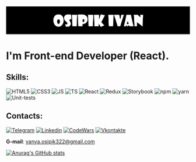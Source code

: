 [![Header](https://github.com/Fuza322/Fuza322/blob/main/assets/OsipikIvan.png)](https://github.com/Fuza322)

# I'm Front-end Developer (React). #

## Skills: ##
![HTML5](https://img.shields.io/badge/-HTML5-F38448?style=for-the-badge&logo=html5)
![CSS3](https://img.shields.io/badge/-CSS3-249CDA?style=for-the-badge&logo=css3)
![JS](https://img.shields.io/badge/-JS-313131?style=for-the-badge&logo=javascript)
![TS](https://img.shields.io/badge/-TS-015089?style=for-the-badge&logo=typescript)
![React](https://img.shields.io/badge/-React-3A3E42?style=for-the-badge&logo=react)
![Redux](https://img.shields.io/badge/-Redux-8043C4?style=for-the-badge&logo=redux)
![Storybook](https://img.shields.io/badge/-Storybook-EFEFEF?style=for-the-badge&logo=storybook)
![npm](https://img.shields.io/badge/-npm-BB2026?style=for-the-badge&logo=npm)
![yarn](https://img.shields.io/badge/-yarn-D2D2D2?style=for-the-badge&logo=yarn)
![Unit-tests](https://img.shields.io/badge/-Unit—test-A653E4?style=for-the-badge&logo=unit-test)

## Contacts: ##
[![Telegram](https://img.shields.io/badge/-Telegram-2590C5?style=for-the-badge&logo=telegram)](https://t.me/vanya_Fuza)
[![Linkedin](https://img.shields.io/badge/-Linkedin-0A66C2?style=for-the-badge&logo=linkedin)](https://www.linkedin.com/in/ivanosipik/?locale=en_US)
[![CodeWars](https://img.shields.io/badge/-CodeWars-AF2E22?style=for-the-badge&logo=codewars)](https://www.codewars.com/users/Fuza322)
[![Vkontakte](https://img.shields.io/badge/-Vkontakte-59A6FF?style=for-the-badge&logo=vk)](https://vk.com/id28637849)

**G-mail**: vanya.osipik322@gmail.com

[![Anurag's GitHub stats](https://github-readme-stats.vercel.app/api?username=Fuza322&show_icons=true&count_private=true&theme=dracula)](https://github.com/Fuza322/github-readme-stats)